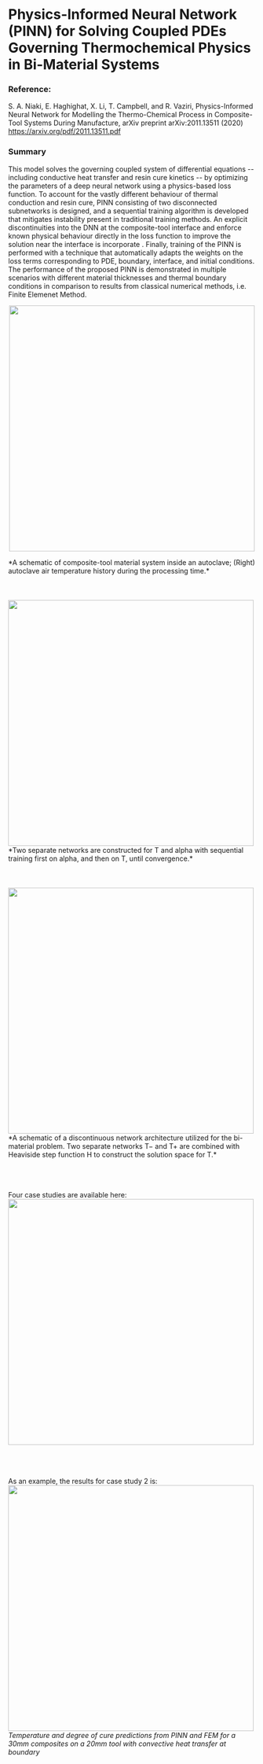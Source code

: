 # Physics-Informed Neural Network (PINN) for Solving Coupled PDEs Governing Thermochemical Physics in Bi-Material Systems
### Reference:
S. A. Niaki, E. Haghighat, X. Li, T. Campbell, and R. Vaziri, Physics-Informed Neural Network for Modelling the Thermo-Chemical Process in Composite-Tool Systems During Manufacture, arXiv preprint arXiv:2011.13511 (2020) https://arxiv.org/pdf/2011.13511.pdf

### Summary
This model solves the governing coupled system of differential equations -- including conductive heat transfer and resin cure kinetics -- by optimizing the parameters of a deep neural network using a physics-based loss function. To account for the vastly different behaviour of thermal conduction and resin cure,  PINN consisting of two disconnected subnetworks is designed, and a sequential training algorithm is developed that mitigates instability present in traditional training methods. An explicit discontinuities into the DNN at the composite-tool interface and enforce known physical behaviour directly in the loss function to improve the solution near the interface is incorporate . Finally, training of the PINN is performed with a technique that automatically adapts the weights on the loss terms corresponding to PDE, boundary, interface, and initial conditions. The performance of the proposed PINN is demonstrated in multiple scenarios with different material thicknesses and thermal boundary conditions in comparison to results from classical numerical methods, i.e. Finite Elemenet Method.

<p align="center">
<img  align="center" src="https://github.com/saniaki/Sequential_PINN/blob/main/README_Images/Figure_01.png" width="500"/>
 </p>
*A schematic of composite-tool material system inside an autoclave; (Right) autoclave air temperature history during the processing time.*
<br>
<br>
<br>
<br>

<img  align="center" src="https://github.com/saniaki/Sequential_PINN/blob/main/README_Images/Figure_02.png" width="500"/>
*Two separate networks are constructed for T and alpha with sequential training first on alpha, and then on T, until convergence.*
<br>
<br>
<br>
<br>

<img  align="center" src="https://github.com/saniaki/Sequential_PINN/blob/main/README_Images/Figure_04.png" width="500"/>
*A schematic of a discontinuous network architecture utilized for the bi-material problem. Two separate networks T− and T+ are combined with Heaviside step function H to construct the solution space for T.*
<br>
<br>
<br>
<br>

Four case studies are available here: <br>
<img  align="center" src="https://github.com/saniaki/Sequential_PINN/blob/main/README_Images/Case_Studies.png" width="500"/>
<br>
<br>
<br>
<br>

As an example, the results for case study 2 is: <br>
<img  align="center" src="https://github.com/saniaki/Sequential_PINN/blob/main/README_Images/Figure_05.png" width="500"/>
*Temperature and degree of cure predictions from PINN and FEM for a 30mm composites on a 20mm tool with convective heat transfer at boundary*
<br>
<br>
<br>
<br>






